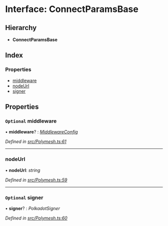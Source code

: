 # Interface: ConnectParamsBase

## Hierarchy

* **ConnectParamsBase**

## Index

### Properties

* [middleware](connectparamsbase.md#optional-middleware)
* [nodeUrl](connectparamsbase.md#nodeurl)
* [signer](connectparamsbase.md#optional-signer)

## Properties

### `Optional` middleware

• **middleware**? : *[MiddlewareConfig](middlewareconfig.md)*

*Defined in [src/Polymesh.ts:61](https://github.com/PolymathNetwork/polymesh-sdk/blob/05b527a2/src/Polymesh.ts#L61)*

___

###  nodeUrl

• **nodeUrl**: *string*

*Defined in [src/Polymesh.ts:59](https://github.com/PolymathNetwork/polymesh-sdk/blob/05b527a2/src/Polymesh.ts#L59)*

___

### `Optional` signer

• **signer**? : *PolkadotSigner*

*Defined in [src/Polymesh.ts:60](https://github.com/PolymathNetwork/polymesh-sdk/blob/05b527a2/src/Polymesh.ts#L60)*
